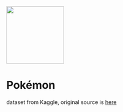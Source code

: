 <img height="150" src="https://upload.wikimedia.org/wikipedia/commons/thumb/9/98/International_Pok%C3%A9mon_logo.svg/2560px-International_Pok%C3%A9mon_logo.svg.png">

# Pokémon
dataset from Kaggle, original source is [here](https://www.kaggle.com/rounakbanik/pokemon)
